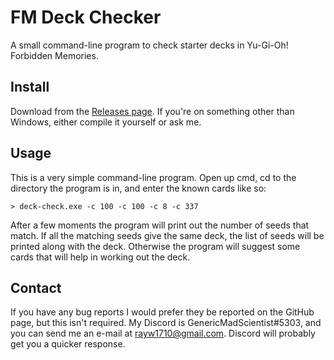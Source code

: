 # FM Deck Checker

A small command-line program to check starter decks in Yu-Gi-Oh! Forbidden
Memories.

## Install

Download from the [Releases page](../../releases). If you're on something other
than Windows, either compile it yourself or ask me.

## Usage

This is a very simple command-line program. Open up cmd, cd to the directory the
program is in, and enter the known cards like so:

```
> deck-check.exe -c 100 -c 100 -c 8 -c 337
```

After a few moments the program will print out the number of seeds that match.
If all the matching seeds give the same deck, the list of seeds will be printed
along with the deck. Otherwise the program will suggest some cards that will
help in working out the deck.

## Contact

If you have any bug reports I would prefer they be reported on the GitHub page,
but this isn't required. My Discord is GenericMadScientist#5303, and you can
send me an e-mail at rayw1710@gmail.com. Discord will probably get you a quicker
response.